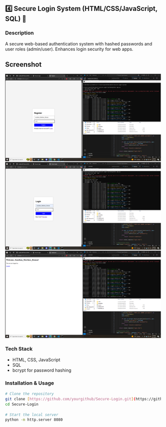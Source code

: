 ## **4️⃣ Secure Login System (HTML/CSS/JavaScript, SQL) 🔑**

### **Description**
A secure web-based authentication system with hashed passwords and user roles (admin/user). Enhances login security for web apps.

## Screenshot
![Firewall Setup](screenshots/secure-login-system-registration.PNG)
![Firewall Setup](screenshots/secure-login-system-login.PNG)
![Firewall Setup](screenshots/secure-login-system-dashboard.PNG)


### **Tech Stack**
- HTML, CSS, JavaScript
- SQL
- bcrypt for password hashing

### **Installation & Usage**
```bash
# Clone the repository
git clone [https://github.com/yourgithub/Secure-Login.git](https://github.com/JonathanM-Roman/Secure-Login-System-HTML-CSS-JavaScript-SQL-.git)
cd Secure-Login

# Start the local server
python -m http.server 8080
